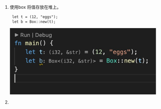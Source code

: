 1. 使用box 将值存放在堆上。

        let t = (12, "eggs");
        let b = Box::new(t);

   ![avatar](../../assets/box.jpg)

2. 